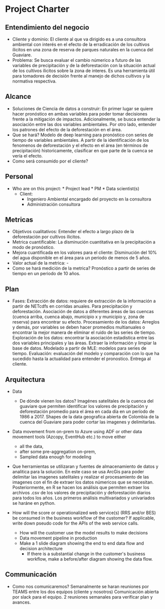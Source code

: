 # Project Charter

## Entendimiento del negocio

* Cliente y dominio:
El cliente al que va dirigido es a una consultora ambiental con interés en el efecto de la erradicación de los cultivos ílicitos en una zona de reserva de parques naturales en la cuenca del Guaviare.
* Problema:
Se busca evaluar el cambio númerico a futuro de las variables de precipitación y de la deforestación con la situación actual de los cultivos ílicitos sobre la zona de interes. Es una herramienta útil para tomadores de decisión frente al manejo de dichos cultivos y la normativa respectiva. 

## Alcance
* Soluciones de Ciencia de datos a construir:
En primer lugar se quiere hacer pronóstico en ambas variables para poder tomar decisiones frente a la mitigación de impactos. Adicionalmente, se busca entender la asociación entre las dos variables ambientales. 
Por otro lado, entender los patrones del efecto de la deforestación en el área.
* Que se hará?
Modelo de deep learning para pronóstico con series de tiempo de variables ambientales. 
A partir de la identificación de los fenomenos de deforestación y el efecto en el área (en términos de precipitación) historicamente, clasificar en que parte de la cuenca se vería el efecto. 
* Como será consumido por el cliente?


## Personal
* Who are on this project:
		* Project lead
		* PM
		* Data scientist(s)
	* Client:
		* Ingeniero Ambiental encargado del proyecto en la consultora
		* Administración consultora
	
## Metricas
* Objetivos cualitativos: Entender el efecto a largo plazo de la deforestación por cultivos ílicitos. 
* Metrica cuantificable:  La disminución cuantitativa en la precipitación a modo de pronóstico. 
* Mejora cuantificada en los valores para el cliente: Disminución del 10% del agua disponible en el área para un periodo de menos de 5 años.
* Valor actual de la metrica: -
* Como se hará medición de la metrica? Pronóstico a partir de series de tiempo en un periodo de 10 años.

## Plan
* Fases: 
Extracción de datos: requiere de extracción de la información a partir de NETcdfs en corridas anuales. Para precipitación y deforestación. 
Asociación de datos a diferentes áreas de las cuencas (cuenca arriba, cuenca abajo, municipio x y municipio y, zona de reserva) para encontrar su efecto.
Procesamiento de los datos: Arreglos y demás, por variables se deben hacer promedios multianuales o encontrar la mejor manera de eliminar el ruido de las series de tiempo. 
Exploración de los datos: encontrar la asociación estadistica entre las dos variables principales y las áreas. 
Extraer la información y limpiar la base de datos.
Modelado a partir de MLE: modelos para series de tiempo. 
Evaluación: evaluación del modelo y comparación con lo que ha sucedido hasta la actualidad para entender el pronostico. 
Entrega al cliente.

## Arquitectura
* Data
  * De dónde vienen los datos?
  Imagénes satelitales de la cuenca del guaviare que permiten identificar los valores de precipitación y deforestación promedio para el área en cada día en un período de 1986 a 2017. 
  Shapes de la data geografica abierta de Colombia de la cuenca del Guaviare para poder cortar las imagenes y delimitarlas. 
  
* Data movement from on-prem to Azure using ADF or other data movement tools (Azcopy, EventHub etc.) to move either
  * all the data, 
  * after some pre-aggregation on-prem,
  * Sampled data enough for modeling 

* Que herramientas se utilizaran y fuentes de almacenamiento de datos y analitica para la solución.
En este caso se usa ArcGis para poder delimitar las imagenes satelitales y realizar el procesamiento de las imagenes con el fin de extraer los datos númericos que se necesitan. 
Posteriormente, en R se hacen los análisis que permiten extraer los archivos .csv de los valores de precipitación y deforestación diarios para todos los años. 
Los primeros análisis multivariados y univariados se haráne en python. 
* How will the score or operationalized web service(s) (RRS and/or BES) be consumed in the business workflow of the customer? If applicable, write down pseudo code for the APIs of the web service calls.
  * How will the customer use the model results to make decisions
  * Data movement pipeline in production
  * Make a 1 slide diagram showing the end to end data flow and decision architecture
    * If there is a substantial change in the customer's business workflow, make a before/after diagram showing the data flow.

## Communicación
* Como nos comunicaremos? 
Semanalmente se haran reuniones por TEAMS entre los dos equipos (cliente y nosotros)
Comunicación abierta por slack para el equipo. 2 reuniones semanales para verificar plan y avances. 
